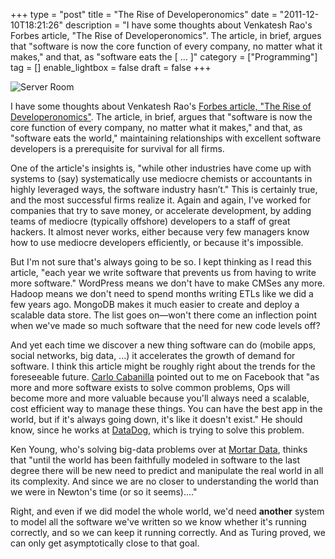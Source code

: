 +++
type = "post"
title = "The Rise of Developeronomics"
date = "2011-12-10T18:21:26"
description = "I have some thoughts about Venkatesh Rao's Forbes article, \"The Rise of Developeronomics\". The article, in brief, argues that \"software is now the core function of every company, no matter what it makes,\" and that, as \"software eats the [ ... ]"
category = ["Programming"]
tag = []
enable_lightbox = false
draft = false
+++

<p><img alt="Server Room" src="https://farm3.staticflickr.com/2298/1582965864_0b2d5892a3.jpg" title="Server Room" /></p>
<p>I have some thoughts about Venkatesh Rao's <a href="http://www.forbes.com/sites/venkateshrao/2011/12/05/the-rise-of-developeronomics/">Forbes article, "The Rise of
Developeronomics"</a>.
The article, in brief, argues that "software is now the core function of
every company, no matter what it makes," and that, as "software eats the
world," maintaining relationships with excellent software developers is
a prerequisite for survival for all firms.</p>
<p>One of the article's insights is, "while other industries have come up
with systems to (say) systematically use mediocre chemists or
accountants in highly leveraged ways, the software industry hasn’t."
This is certainly true, and the most successful firms realize it. Again
and again, I've worked for companies that try to save money, or
accelerate development, by adding teams of mediocre (typically offshore)
developers to a staff of great hackers. It almost never works, either
because very few managers know how to use mediocre developers
efficiently, or because it's impossible.</p>
<p>But I'm not sure that's always going to be so. I kept thinking as I read
this article, "each year we write software that prevents us from having
to write more software." WordPress means we don't have to make CMSes any
more. Hadoop means we don't need to spend months writing ETLs like we
did a few years ago. MongoDB makes it much easier to create and deploy a
scalable data store. The list goes on—won't there come an inflection
point when we've made so much software that the need for new code levels
off?</p>
<p>And yet each time we discover a new thing software can do (mobile apps,
social networks, big data, ...) it accelerates the growth of demand for
software. I think this article might be roughly right about the trends
for the foreseeable future. <a href="http://syntacticbayleaves.com/">Carlo
Cabanilla</a> pointed out to me on Facebook
that "as more and more software exists to solve common problems, Ops
will become more and more valuable because you'll always need a
scalable, cost efficient way to manage these things. You can have the
best app in the world, but if it's always going down, it's like it
doesn't exist." He should know, since he works at
<a href="http://www.datadoghq.com/">DataDog</a>, which is trying to solve this
problem.</p>
<p>Ken Young, who's solving big-data problems over at <a href="http://mortardata.com/">Mortar
Data</a>, thinks that "until the world has been
faithfully modeled in software to the last degree there will be new need
to predict and manipulate the real world in all its complexity. And
since we are no closer to understanding the world than we were in
Newton's time (or so it seems)...."</p>
<p>Right, and even if we did model the whole world, we'd need <strong>another</strong>
system to model all the software we've written so we know whether it's
running correctly, and so we can keep it running correctly. And as
Turing proved, we can only get asymptotically close to that goal.</p>
